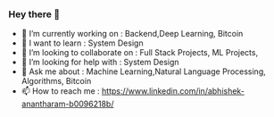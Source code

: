 ### Hey there 👋

<!--
**abhishek0405/abhishek0405** is a ✨ _special_ ✨ repository because its `README.md` (this file) appears on your GitHub profile.
-->


- 🔭 I’m currently working on : Backend,Deep Learning, Bitcoin
- 🌱 I want to learn : System Design
- 👯 I’m looking to collaborate on : Full Stack Projects, ML Projects,
- 🤔 I’m looking for help with : System Design
- 💬 Ask me about : Machine Learning,Natural Language Processing, Algorithms, Bitcoin
- 📫 How to reach me : https://www.linkedin.com/in/abhishek-anantharam-b0096218b/

